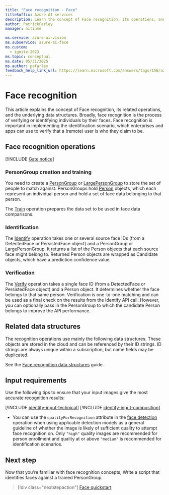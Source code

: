 ```yaml
---
title: "Face recognition - Face"
titleSuffix: Azure AI services
description: Learn the concept of Face recognition, its operations, and data structures, including PersonGroup creation, identification, and verification.
author: PatrickFarley
manager: nitinme

ms.service: azure-ai-vision
ms.subservice: azure-ai-face
ms.custom:
  - ignite-2023
ms.topic: conceptual
ms.date: 05/31/2025
ms.author: pafarley
feedback_help_link_url: https://learn.microsoft.com/answers/tags/156/azure-face
---
```


# Face recognition

This article explains the concept of Face recognition, its related operations, and the underlying data structures. Broadly, face recognition is the process of verifying or identifying individuals by their faces. Face recognition is important in implementing the identification scenario, which enterprises and apps can use to verify that a (remote) user is who they claim to be.


## Face recognition operations

[!INCLUDE [Gate notice](./includes/identity-gate-notice.md)]

### PersonGroup creation and training

You need to create a [PersonGroup](/rest/api/face/person-group-operations/create-person-group) or [LargePersonGroup](/rest/api/face/person-group-operations/create-large-person-group) to store the set of people to match against. PersonGroups hold [Person](/rest/api/face/person-group-operations/create-person-group-person) objects, which each represent an individual person and hold a set of face data belonging to that person.

The [Train](/rest/api/face/person-group-operations/train-person-group) operation prepares the data set to be used in face data comparisons.

### Identification

The [Identify](/rest/api/face/face-recognition-operations/identify-from-large-person-group) operation takes one or several source face IDs (from a DetectedFace or PersistedFace object) and a PersonGroup or LargePersonGroup. It returns a list of the Person objects that each source face might belong to. Returned Person objects are wrapped as Candidate objects, which have a prediction confidence value.

### Verification

The [Verify](/rest/api/face/face-recognition-operations/verify-face-to-face) operation takes a single face ID (from a DetectedFace or PersistedFace object) and a Person object. It determines whether the face belongs to that same person. Verification is one-to-one matching and can be used as a final check on the results from the Identify API call. However, you can optionally pass in the PersonGroup to which the candidate Person belongs to improve the API performance.

## Related data structures

The recognition operations use mainly the following data structures. These objects are stored in the cloud and can be referenced by their ID strings. ID strings are always unique within a subscription, but name fields may be duplicated.

See the [Face recognition data structures](./concept-face-recognition-data-structures.md) guide.

## Input requirements

Use the following tips to ensure that your input images give the most accurate recognition results:

[!INCLUDE [identity-input-technical](includes/identity-input-technical.md)]
[!INCLUDE [identity-input-composition](includes/identity-input-composition.md)]
* You can use the `qualityForRecognition` attribute in the [face detection](./how-to/identity-detect-faces.md) operation when using applicable detection models as a general guideline of whether the image is likely of sufficient quality to attempt face recognition on. Only `"high"` quality images are recommended for person enrollment and quality at or above `"medium"` is recommended for identification scenarios.

## Next step

Now that you're familiar with face recognition concepts, Write a script that identifies faces against a trained PersonGroup.

> [!div class="nextstepaction"]
> [Face quickstart](./quickstarts-sdk/identity-client-library.md)
